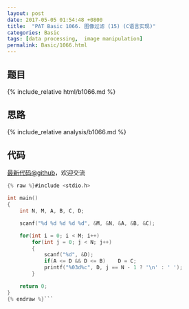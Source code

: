 ```yaml
---
layout: post
date: 2017-05-05 01:54:48 +0800
title:  "PAT Basic 1066. 图像过滤 (15) (C语言实现)"
categories: Basic
tags: [data processing,  image manipulation]
permalink: Basic/1066.html
---
```


## 题目

{% include_relative html/b1066.md %}

## 思路

{% include_relative analysis/b1066.md %}
## 代码

[最新代码@github](https://github.com/OliverLew/PAT/blob/master/PATBasic/1066.c)，欢迎交流
```c
{% raw %}#include <stdio.h>

int main()
{
    int N, M, A, B, C, D;

    scanf("%d %d %d %d %d", &M, &N, &A, &B, &C);

    for(int i = 0; i < M; i++)
        for(int j = 0; j < N; j++)
        {
            scanf("%d", &D);
            if(A <= D && D <= B)    D = C;
            printf("%03d%c", D, j == N - 1 ? '\n' : ' ');
        }

    return 0;
}
{% endraw %}```